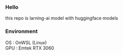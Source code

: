 ### Hello
this repo is larning-ai model with huggingface models  

### Environment
OS : OnWSL (Linux)  
GPU : Emtek RTX 3060 
